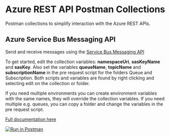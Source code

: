 # Azure REST API Postman Collections
Postman collections to simplify interaction with the Azure REST APIs.
## Azure Service Bus Messaging API

Send and receive messages using the [Service Bus Messaging API](https://docs.microsoft.com/en-us/rest/api/servicebus/service-bus-runtime-rest)

To get started, edit the collection variables: **namespaceUri**, **sasKeyName** and **sasKey**. Also set the variables **queueName**, **topicName** and **subscriptionName** in the pre request script for the folders Queue and Subscription. Both scripts and variables are found by right clicking and selecting edit on the collection or folder.

If you need multiple environments you can create environment variables with the same names, they will override the collection variables. If you need multiple e.g. queues, you can copy a folder and change the variables in the pre request script.

[Full documentation here](https://documenter.getpostman.com/view/856851/collection/7TKgY9H)

[![Run in Postman](https://run.pstmn.io/button.svg)](https://app.getpostman.com/run-collection/b5e5a9f46b7343994891)